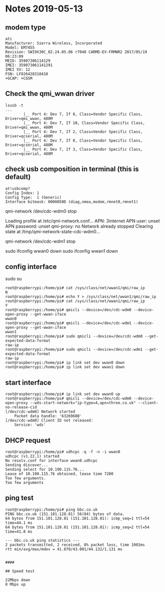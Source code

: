 # Notes 2019-05-13

## modem type
```
ati
Manufacturer: Sierra Wireless, Incorporated
Model: EM7455                                                                                                                            
Revision: SWI9X30C_02.24.05.06 r7040 CARMD-EV-FRMWR2 2017/05/19 06:23:09                                                                 
MEID: 35907306114129                                                                                                                     
IMEI: 359073061141291                                                                                                                    
IMEI SV: 12                                                                                                                              
FSN: LF826428310410                                                                                                                      
+GCAP: +CGSM  
```

## Check the qmi_wwan driver
```
lsusb -t
...
        |__ Port 4: Dev 7, If 8, Class=Vendor Specific Class, Driver=qmi_wwan, 480M
        |__ Port 4: Dev 7, If 10, Class=Vendor Specific Class, Driver=qmi_wwan, 480M
        |__ Port 4: Dev 7, If 2, Class=Vendor Specific Class, Driver=qcserial, 480M
        |__ Port 4: Dev 7, If 0, Class=Vendor Specific Class, Driver=qcserial, 480M
        |__ Port 4: Dev 7, If 3, Class=Vendor Specific Class, Driver=qcserial, 480M

```

## check usb composition in terminal (this is default)
```
at!usbcomp?
Config Index: 1
Config Type:  1 (Generic)
Interface bitmask: 0000050D (diag,nmea,modem,rmnet0,rmnet1)
```


qmi-network /dev/cdc-wdm0 stop

Loading profile at /etc/qmi-network.conf...
    APN: 3internet
    APN user: unset
    APN password: unset
    qmi-proxy: no
Network already stopped
Clearing state at /tmp/qmi-network-state-cdc-wdm0...

qmi-network /dev/cdc-wdm1 stop

sudo ifconfig wwan0 down
sudo ifconfig wwan1 down

#####

## config interface

sudo su



```
root@raspberrypi:/home/pi# cat /sys/class/net/wwan1/qmi/raw_ip
N
root@raspberrypi:/home/pi# echo Y > /sys/class/net/wwan1/qmi/raw_ip
root@raspberrypi:/home/pi# cat /sys/class/net/wwan1/qmi/raw_ip
Y
root@raspberrypi:/home/pi# qmicli --device=/dev/cdc-wdm0 --device-open-proxy --get-wwan-iface
wwan0
root@raspberrypi:/home/pi# qmicli --device=/dev/cdc-wdm1 --device-open-proxy --get-wwan-iface
wwan1
root@raspberrypi:/home/pi# sudo qmicli --device=/dev/cdc-wdm0 --get-expected-data-format
raw-ip
root@raspberrypi:/home/pi# sudo qmicli --device=/dev/cdc-wdm1 --get-expected-data-format
raw-ip
root@raspberrypi:/home/pi# ip link set dev wwan0 down
root@raspberrypi:/home/pi# ip link set dev wwan1 down
```

## start interface
```
root@raspberrypi:/home/pi# ip link set dev wwan0 up
root@raspberrypi:/home/pi# qmicli --device=/dev/cdc-wdm0 --device-open-proxy --wds-start-network="ip-type=4,apn=three.co.uk" --client-no-release-cid
[/dev/cdc-wdm0] Network started
	Packet data handle: '63269680'
[/dev/cdc-wdm0] Client ID not released:
	Service: 'wds'
```

## DHCP request

```
root@raspberrypi:/home/pi# udhcpc -q -f -n -i wwan0
udhcpc (v1.22.1) started
No resolv.conf for interface wwan0.udhcpc
Sending discover...
Sending select for 10.190.115.76...
Lease of 10.190.115.76 obtained, lease time 7200
Too few arguments.
Too few arguments
```

## ping test

```
root@raspberrypi:/home/pi# ping bbc.co.uk
PING bbc.co.uk (151.101.128.81) 56(84) bytes of data.
64 bytes from 151.101.128.81 (151.101.128.81): icmp_seq=1 ttl=54 time=44.1 ms
64 bytes from 151.101.128.81 (151.101.128.81): icmp_seq=2 ttl=54 time=41.8 ms

--- bbc.co.uk ping statistics ---
2 packets transmitted, 2 received, 0% packet loss, time 1001ms
rtt min/avg/max/mdev = 41.870/43.001/44.132/1.131 ms


####

## Speed test

22Mbps down
8 Mbps up


